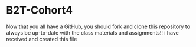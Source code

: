 # B2T-Cohort4
Now that you all have a GitHub, you should fork and clone this repository to always be up-to-date with the class materials and assignments!!
i have received and created this file